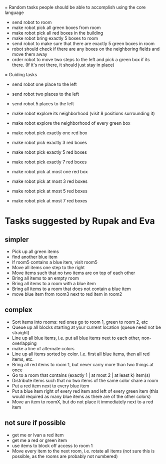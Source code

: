= Random tasks people should be able to accomplish using the core language

- send robot to room <roomId>
- make robot pick all green boxes from room <roomId>
- make robot pick all red boxes in the building
- make robot bring exactly 5 boxes to room <roomId>
- send robot to make sure that there are exactly 5 green boxes in room <roomId>
- robot should check if there are any boxes on the neighboring fields and move them away
- order robot to move two steps to the left and pick a green box if its there. (If it's not there, it should just stay in place)

= Guiding tasks

- send robot one place to the left
- send robot two places to the left
- send robot 5 places to the left

- make robot explore its neighborhood (visit 8 positions surrounding it)
- make robot explore the neighborhood of every green box

- make robot pick exactly one red box
- make robot pick exactly 3 red boxes
- make robot pick exactly 5 red boxes
- make robot pick exactly 7 red boxes

- make robot pick at most one red box
- make robot pick at most 3 red boxes
- make robot pick at most 5 red boxes
- make robot pick at most 7 red boxes


# Tasks suggested by Rupak and Eva

## simpler
- Pick up all green items 
- find another blue item
- If room5 contains a blue item, visit room5
- Move all items one step to the right
- Move items such that no two items are on top of each other
- Bring all items to an empty room
- Bring all items to a room with a blue item
- Bring all items to a room that does not contain a blue item
- move blue item from room3 next to red item in room2

## complex
- Sort items into rooms: red ones go to room 1, green to room 2, etc
- Queue up all blocks starting at your current location (queue need not be straight)
- Line up all blue items, i.e. put all blue items next to each other, non-overlapping
- make a line of alternate colors
- Line up all items sorted by color. I.e. first all blue items, then all red items, etc.
- Bring all red items to room 1, but never carry more than two things at once
- Go to a room that contains (exactly 1 | at most 2 | at least k) item(s) 
- Distribute items such that no two items of the same color share a room
- Put a red item next to every blue item
- Put a blue item right of every red item and left of every green item   (this would required as many blue items as there are of the other colors)
- Move an item to roomX, but do not place it immediately next to a red item

## not sure if possible
- get me or Ivan a red item
- get me a red or green item
- use items to block off access to room 1
- Move every item to the next room, i.e. rotate all items (not sure this is possible, as the rooms are probably not numbered) 
 
